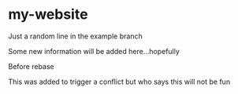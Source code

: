 # my-website

Just a random line in the example branch

Some new information will be added here...hopefully

Before rebase

This was added to trigger a conflict
but who says
this will 
not be fun